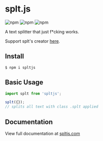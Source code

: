 # splt.js

![npm](https://badgen.net/npm/v/spltjs)
![npm](https://badgen.net/npm/dependents/spltjs)
![npm](https://badgen.net/npm/dw/spltjs)

<p>A text splitter that just f*cking works.</p>
<p>Support splt's creator <a href="https://www.buymeacoffee.com/loganliffick">here</a>.</p>

## Install

```
$ npm i spltjs
```

## Basic Usage

```js
import splt from 'spltjs';

splt({});
// splits all text with class .splt applied
```

## Documentation

<p>View full documentation at <a href="https://www.spltjs.com">spltjs.com</a></p>
